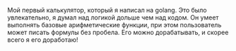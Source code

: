 Мой первый калькулятор, который я написал на golang. Это было увлекательно, я думал над логикой дольше чем над кодом. Он умеет выполнять базовые арифметические функции, при этом пользователь может писать формулы без пробела. Его можно дорабатывать, и скорее всего я его доработаю!
